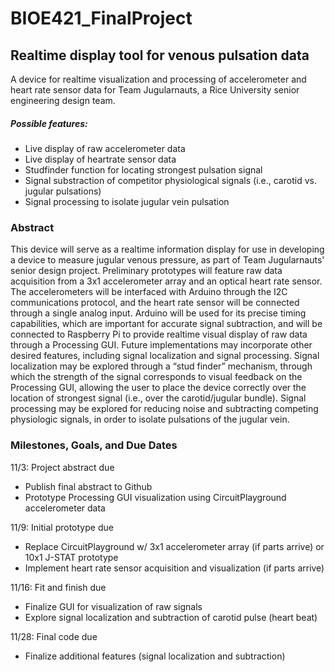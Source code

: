 # BIOE421_FinalProject
## Realtime display tool for venous pulsation data
A device for realtime visualization and processing of accelerometer and heart rate sensor data for Team Jugularnauts, 
a Rice University senior engineering design team.

##### Possible features:
- Live display of raw accelerometer data
- Live display of heartrate sensor data
- Studfinder function for locating strongest pulsation signal
- Signal substraction of competitor physiological signals (i.e., carotid vs. jugular pulsations)
- Signal processing to isolate jugular vein pulsation

### Abstract
This device will serve as a realtime information display for use in developing a device to measure jugular venous pressure,
as part of Team Jugularnauts' senior design project. Preliminary prototypes will feature raw data acquisition from a 3x1 accelerometer
array and an optical heart rate sensor. The accelerometers will be interfaced with Arduino through the I2C communications protocol, 
and the heart rate sensor will be connected through a single analog input. Arduino will be used for its precise timing capabilities,
which are important for accurate signal subtraction, and will be connected to Raspberry Pi to provide realtime visual display of raw data 
through a Processing GUI. Future implementations may incorporate other desired features, including signal localization and signal processing.
Signal localization may be explored through a “stud finder” mechanism, through which the strength of the signal corresponds to visual
feedback on the Processing GUI, allowing the user to place the device correctly over the location of strongest signal 
(i.e., over the carotid/jugular bundle). Signal processing may be explored for reducing noise and subtracting competing physiologic signals,
in order to isolate pulsations of the jugular vein.

### Milestones, Goals, and Due Dates
11/3: Project abstract due
- Publish final abstract to Github
- Prototype Processing GUI visualization using CircuitPlayground accelerometer data

11/9: Initial prototype due
- Replace CircuitPlayground w/ 3x1 accelerometer array (if parts arrive) or 10x1 J-STAT prototype
- Implement heart rate sensor acquisition and visualization (if parts arrive)

11/16: Fit and finish due
- Finalize GUI for visualization of raw signals
- Explore signal localization and subtraction of carotid pulse (heart beat)

11/28: Final code due
- Finalize additional features (signal localization and subtraction) 

